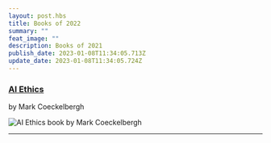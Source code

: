 ```yaml
---
layout: post.hbs
title: Books of 2022
summary: ""
feat_image: ""
description: Books of 2021
publish_date: 2023-01-08T11:34:05.713Z
update_date: 2023-01-08T11:34:05.724Z
---
```

<h3><a href="https://mitpress.mit.edu/books/ai-ethics" target="_blank">AI Ethics</a></h3>

by Mark Coeckelbergh

![AI Ethics book by Mark Coeckelbergh](/static/images/ai_ethics.png "AI Ethics book by Mark Coeckelbergh")

<hr>